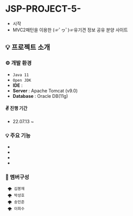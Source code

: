 # JSP-PROJECT-5-
- 시작
- MVC2패턴을 이용한 (☞ﾟヮﾟ)☞유기견 정보 공유 분양 사이트




## 💡 프로젝트 소개

### ⚙️ 개발 환경
- `Java 11`
- `Open JDK`
- **IDE** : 
- **Server** : Apache Tomcat (v9.0)
- **Database** : Oracle DB(11g)

#### ✌ 진행 기간
* 22.07.13 ~

### 💡 주요 기능
- 
- 
- 
- 

### 🧙 멤버구성
     🌪 김봉재
     🌪 박성호
     🌪 송민준
     🌪 이희수
